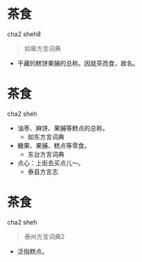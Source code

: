 # 茶食
cha2 sheh8
> 如皋方言词典
- 干藏的糕饼果脯的总称。因就茶而食，故名。

# 茶食
cha2 sheh
+ 油枣、麻饼、果脯等糕点的总称。
  * 如东方言词典
+ 糖果、果脯、糕点等零食。
  * 东台方言词典
+ 点心：上街去买点儿～。
  * 泰县方言志


# 茶食
cha2 sheh
> 泰州方言词典2
- 泛指糕点。